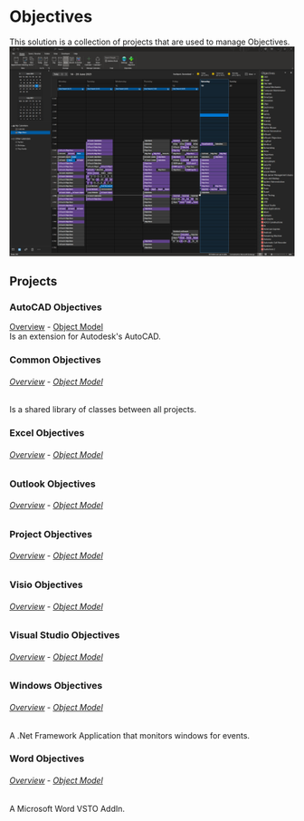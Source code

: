 # Objectives

This solution is a collection of projects that are used to manage Objectives.
![Outlook Calendar View](./OutlookObjectives/Docs/ObjectivesCalendar.png "Outlook Calendar view")

## Projects
### AutoCAD Objectives  
[Overview](./AutoCADObjectives/Docs/README.md) \- [Object Model](./AutoCADObjectives/Docs/ObjectModel.md)  
Is an extension for Autodesk's AutoCAD.  
### Common Objectives  
###### [Overview](./CommonObjectives/Docs/README.md) \- [Object Model](./CommonObjectives/Docs/ObjectModel.md)  
Is a shared library of classes between all projects. 
### Excel Objectives  
###### [Overview](./ExcelObjectives/Docs/README.md) \- [Object Model](./ExcelObjectives/Docs/ObjectModel.md)  
### Outlook Objectives  
###### [Overview](./OutlookObjectives/Docs/README.md) \- [Object Model](./OutlookObjectives/Docs/ObjectModel.md)  
### Project Objectives  
###### [Overview](./ProjectObjectives/Docs/README.md) \- [Object Model](./ProjectObjectives/Docs/ObjectModel.md)  
### Visio Objectives  
###### [Overview](./VisioObjectives/Docs/README.md) \- [Object Model](./VisioObjectives/Docs/ObjectModel.md)  
### Visual Studio Objectives  
###### [Overview](./VisualStudioObjectives/Docs/README.md) \- [Object Model](./VisualStudioObjectives/Docs/ObjectModel.md)  
### Windows Objectives  
###### [Overview](./WindowsObjectives/Docs/README.md) \- [Object Model](./WindowsObjectives/Docs/ObjectModel.md)  
A .Net Framework Application that monitors windows for events.  
### Word Objectives  
###### [Overview](./WordObjectives/Docs/README.md) \- [Object Model](./WordObjectives/Docs/ObjectModel.md)  
A Microsoft Word VSTO AddIn.  
